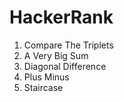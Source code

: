 # HackerRank

1. Compare The Triplets
2. A Very Big Sum
3. Diagonal Difference
4. Plus Minus
5. Staircase
